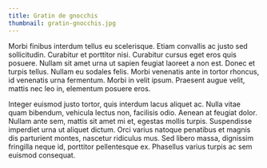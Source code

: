 ```yaml
---
title: Gratin de gnocchis
thumbnail: gratin-gnocchis.jpg
---
```

Morbi finibus interdum tellus eu scelerisque. Etiam convallis ac justo sed sollicitudin. Curabitur et porttitor nisi. Curabitur cursus eget eros quis posuere. Nullam sit amet urna ut sapien feugiat laoreet a non est. Donec et turpis tellus. Nullam eu sodales felis. Morbi venenatis ante in tortor rhoncus, id venenatis urna fermentum. Morbi in velit ipsum. Praesent augue velit, mattis nec leo in, elementum posuere eros.

Integer euismod justo tortor, quis interdum lacus aliquet ac. Nulla vitae quam bibendum, vehicula lectus non, facilisis odio. Aenean at feugiat dolor. Nullam ante sem, mattis sit amet mi et, egestas mollis turpis. Suspendisse imperdiet urna ut aliquet dictum. Orci varius natoque penatibus et magnis dis parturient montes, nascetur ridiculus mus. Sed libero massa, dignissim fringilla neque id, porttitor pellentesque ex. Phasellus varius turpis ac sem euismod consequat. 

